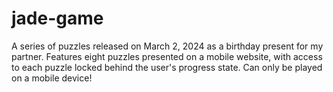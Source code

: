 # jade-game

A series of puzzles released on March 2, 2024 as a birthday present for my partner. Features eight puzzles presented on a mobile website, with access to each puzzle locked behind the user's progress state. Can only be played on a mobile device!
